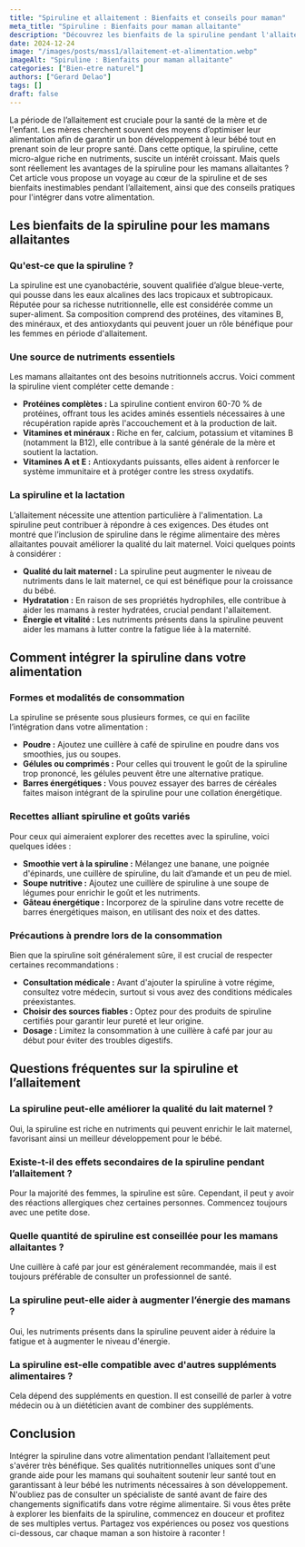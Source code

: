 ```yaml
---
title: "Spiruline et allaitement : Bienfaits et conseils pour maman"
meta_title: "Spiruline : Bienfaits pour maman allaitante"
description: "Découvrez les bienfaits de la spiruline pendant l'allaitement, ainsi que des conseils pratiques pour les mamans."
date: 2024-12-24
image: "/images/posts/mass1/allaitement-et-alimentation.webp"
imageAlt: "Spiruline : Bienfaits pour maman allaitante"
categories: ["Bien-etre naturel"]
authors: ["Gerard Delao"]
tags: []
draft: false
---
```


La période de l’allaitement est cruciale pour la santé de la mère et de l'enfant. Les mères cherchent souvent des moyens d’optimiser leur alimentation afin de garantir un bon développement à leur bébé tout en prenant soin de leur propre santé. Dans cette optique, la spiruline, cette micro-algue riche en nutriments, suscite un intérêt croissant. Mais quels sont réellement les avantages de la spiruline pour les mamans allaitantes ? Cet article vous propose un voyage au cœur de la spiruline et de ses bienfaits inestimables pendant l’allaitement, ainsi que des conseils pratiques pour l'intégrer dans votre alimentation.

## Les bienfaits de la spiruline pour les mamans allaitantes

### Qu'est-ce que la spiruline ?

La spiruline est une cyanobactérie, souvent qualifiée d’algue bleue-verte, qui pousse dans les eaux alcalines des lacs tropicaux et subtropicaux. Réputée pour sa richesse nutritionnelle, elle est considérée comme un super-aliment. Sa composition comprend des protéines, des vitamines B, des minéraux, et des antioxydants qui peuvent jouer un rôle bénéfique pour les femmes en période d'allaitement.

### Une source de nutriments essentiels

Les mamans allaitantes ont des besoins nutritionnels accrus. Voici comment la spiruline vient compléter cette demande :

- **Protéines complètes :** La spiruline contient environ 60-70 % de protéines, offrant tous les acides aminés essentiels nécessaires à une récupération rapide après l'accouchement et à la production de lait.
- **Vitamines et minéraux :** Riche en fer, calcium, potassium et vitamines B (notamment la B12), elle contribue à la santé générale de la mère et soutient la lactation.
- **Vitamines A et E :** Antioxydants puissants, elles aident à renforcer le système immunitaire et à protéger contre les stress oxydatifs.

### La spiruline et la lactation

L’allaitement nécessite une attention particulière à l'alimentation. La spiruline peut contribuer à répondre à ces exigences. Des études ont montré que l’inclusion de spiruline dans le régime alimentaire des mères allaitantes pouvait améliorer la qualité du lait maternel. Voici quelques points à considérer :

- **Qualité du lait maternel :** La spiruline peut augmenter le niveau de nutriments dans le lait maternel, ce qui est bénéfique pour la croissance du bébé.
- **Hydratation :** En raison de ses propriétés hydrophiles, elle contribue à aider les mamans à rester hydratées, crucial pendant l'allaitement.
- **Énergie et vitalité :** Les nutriments présents dans la spiruline peuvent aider les mamans à lutter contre la fatigue liée à la maternité.

## Comment intégrer la spiruline dans votre alimentation

### Formes et modalités de consommation

La spiruline se présente sous plusieurs formes, ce qui en facilite l’intégration dans votre alimentation :

- **Poudre :** Ajoutez une cuillère à café de spiruline en poudre dans vos smoothies, jus ou soupes.
- **Gélules ou comprimés :** Pour celles qui trouvent le goût de la spiruline trop prononcé, les gélules peuvent être une alternative pratique.
- **Barres énergétiques :** Vous pouvez essayer des barres de céréales faites maison intégrant de la spiruline pour une collation énergétique.

### Recettes alliant spiruline et goûts variés

Pour ceux qui aimeraient explorer des recettes avec la spiruline, voici quelques idées :

- **Smoothie vert à la spiruline :** Mélangez une banane, une poignée d'épinards, une cuillère de spiruline, du lait d’amande et un peu de miel.
- **Soupe nutritive :** Ajoutez une cuillère de spiruline à une soupe de légumes pour enrichir le goût et les nutriments.
- **Gâteau énergétique :** Incorporez de la spiruline dans votre recette de barres énergétiques maison, en utilisant des noix et des dattes.

### Précautions à prendre lors de la consommation

Bien que la spiruline soit généralement sûre, il est crucial de respecter certaines recommandations :

- **Consultation médicale :** Avant d'ajouter la spiruline à votre régime, consultez votre médecin, surtout si vous avez des conditions médicales préexistantes.
- **Choisir des sources fiables :** Optez pour des produits de spiruline certifiés pour garantir leur pureté et leur origine.
- **Dosage :** Limitez la consommation à une cuillère à café par jour au début pour éviter des troubles digestifs.

## Questions fréquentes sur la spiruline et l’allaitement

### La spiruline peut-elle améliorer la qualité du lait maternel ?

Oui, la spiruline est riche en nutriments qui peuvent enrichir le lait maternel, favorisant ainsi un meilleur développement pour le bébé.

### Existe-t-il des effets secondaires de la spiruline pendant l’allaitement ?

Pour la majorité des femmes, la spiruline est sûre. Cependant, il peut y avoir des réactions allergiques chez certaines personnes. Commencez toujours avec une petite dose.

### Quelle quantité de spiruline est conseillée pour les mamans allaitantes ?

Une cuillère à café par jour est généralement recommandée, mais il est toujours préférable de consulter un professionnel de santé.

### La spiruline peut-elle aider à augmenter l’énergie des mamans ?

Oui, les nutriments présents dans la spiruline peuvent aider à réduire la fatigue et à augmenter le niveau d'énergie.

### La spiruline est-elle compatible avec d'autres suppléments alimentaires ?

Cela dépend des suppléments en question. Il est conseillé de parler à votre médecin ou à un diététicien avant de combiner des suppléments.

## Conclusion

Intégrer la spiruline dans votre alimentation pendant l’allaitement peut s'avérer très bénéfique. Ses qualités nutritionnelles uniques sont d'une grande aide pour les mamans qui souhaitent soutenir leur santé tout en garantissant à leur bébé les nutriments nécessaires à son développement. N'oubliez pas de consulter un spécialiste de santé avant de faire des changements significatifs dans votre régime alimentaire. Si vous êtes prête à explorer les bienfaits de la spiruline, commencez en douceur et profitez de ses multiples vertus. Partagez vos expériences ou posez vos questions ci-dessous, car chaque maman a son histoire à raconter !

